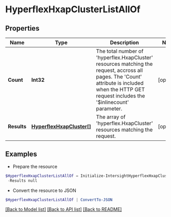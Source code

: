 # HyperflexHxapClusterListAllOf
## Properties

Name | Type | Description | Notes
------------ | ------------- | ------------- | -------------
**Count** | **Int32** | The total number of &#39;hyperflex.HxapCluster&#39; resources matching the request, accross all pages. The &#39;Count&#39; attribute is included when the HTTP GET request includes the &#39;$inlinecount&#39; parameter. | [optional] 
**Results** | [**HyperflexHxapCluster[]**](HyperflexHxapCluster.md) | The array of &#39;hyperflex.HxapCluster&#39; resources matching the request. | [optional] 

## Examples

- Prepare the resource
```powershell
$HyperflexHxapClusterListAllOf = Initialize-IntersightHyperflexHxapClusterListAllOf  -Count null `
 -Results null
```

- Convert the resource to JSON
```powershell
$HyperflexHxapClusterListAllOf | ConvertTo-JSON
```

[[Back to Model list]](../README.md#documentation-for-models) [[Back to API list]](../README.md#documentation-for-api-endpoints) [[Back to README]](../README.md)

